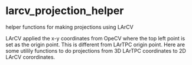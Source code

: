 # larcv_projection_helper
helper functions for making projections using LArCV


LArCV applied the x-y coordinates from OpeCV where the top left point is set as the origin point. This is different from LArTPC origin point. Here are some utilily functions to do projections from 3D LArTPC coordinates to 2D LArCV corordinates.

